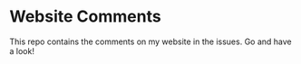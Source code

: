 # Website Comments
This repo contains the comments on my website in the issues.
Go and have a look!
